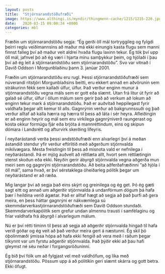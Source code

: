 ```yaml
---
layout: posts
title:  "Stjórnarandstöðufræði"
image: https://www.althingi.is/myndir/thingmenn-cache/1215/1215-220.jpg
date:   2020-03-15 09:00:34 +0000
categories: mbl
---
```

Fræðin um stjórnarandstöðu segja: “Ég gerði öll mál tortryggileg og fylgdi þeirri reglu veiðimannsins að maður má ekki einungis kasta flugu sem manni finnst falleg því að maður veit aldrei hvaða flugu laxinn tekur. Ég tók því upp öll mál, jafnvel þó að ég væri í hjarta mínu samþykkur þeim, og hjólaði í þau því að ég leit á stjórnarandstöðu sem stjórnarandstöðu”. Svo var vitnað í Davíð Oddson í Morgunblaðinu þann 3. janúar 2001.

Fræðin um stjórnarandstöðu eru rugl. Þessi stjórnarandstöðufræði sem núverandi ritstjóri Morgunblaðsins beitti, eru ekkert annað en aðvörunin sem strákurinn fékk sem kallaði úlfur, úlfur. Það verður enginn munur á stjórnarandstöðu vegna máls sem er gott eða slæmt. Utan frá lítur út fyrir að galað sé úlfur, úlfur í öllum málum sem gerir það að verkum að lokum að enginn tekur mark á stjórnarandstöðu. Það er auðvitað heppilegast fyrir valdhafa þegar allt kemur til alls. Gagnrýnin verður að bakgrunnssuði og það verður alltaf að kalla hærra og hærra til þess að láta í sér heyra. Afleiðingin er að enginn heyrir og mál sem eru virkilega gagnrýniverð raungerast og kosta okkur formúgu fjár eða brjóta á mannréttindum, eins og skipun dómara í Landsrétt og afturvirk skerðing lífeyris.

Í neyðarástandi verða þessi andstöðufræði enn alvarlegri því á meðan ástandið stendur yfir verður eftirlitið með aðgerðum stjórnvalda mikilvægara. Mesta freistingin til þess að misnota vald er nefnilega í neyðarástandi. Þá er mjög auðvelt að réttlæta allt, hvort sem réttlætingin stenst skoðun eða ekki. Neyðin gerir ábyrgð stjórnvalda vegna aðgerða mun meiri sem og gagnrýni stjórnarandstöðu. Að beita aðferðafræðinni “að hjóla í öll mál”, sama hvað, er því sérstaklega óheiðarleg pólitík þegar um neyðarástand er að ræða.

Mig langar því að segja það eins skýrt og greinilega og ég get. Þó ég gæti sagt eitt og annað um aðgerðir stjórnvalda á undanförnum dögum þá hafa þær í heildina verið ágætar. Það er alltaf hægt að segja að það þurfi að gera meira, en þess háttar gagnrýni er nákvæmlega sú skemmdarverkastjórnarandstöðufræði sem Davíð Oddson stundaði. Skemmdarverkapólitík sem grefur undan almennu trausti í samfélaginu og fríar valdhafa frá ábyrgð í alvarlegum málum. 

Nú er því rétti tíminn til þess að segja að aðgerðir stjórnvalda hingað til hafa verið góðar og ég veit að það verður meira gert á næstunni. Ég skil þó óþolinmæði ýmissa hópa að hafa ekki fengið að vera með í ráðum þegar tilkynnt var um fyrstu aðgerðir stjórnvalda. Það þýðir ekki að þau hafi gleymst né séu neðar í forgangsröðuninni. 

Ég bið því fólk um að fylgjast vel með valdhöfum, og líka með stjórnarandstöðu. Pössum upp á að pólitíkin geri slæmt skárra og gott betra. Ekki öfugt. 